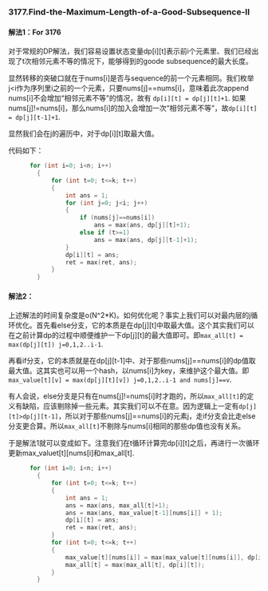### 3177.Find-the-Maximum-Length-of-a-Good-Subsequence-II

#### 解法1：For 3176
对于常规的DP解法，我们容易设置状态变量dp[i][t]表示前i个元素里、我们已经出现了t次相邻元素不等的情况下，能够得到的goode subsequence的最大长度。

显然转移的突破口就在于nums[i]是否与sequence的前一个元素相同。我们枚举j<i作为序列里i之前的一个元素，只要nums[j]==nums[i]，意味着此次append nums[i]不会增加“相邻元素不等”的情况，故有
`dp[i][t] = dp[j][t]+1`. 如果nums[j]!=nums[i]，那么nums[i]的加入会增加一次“相邻元素不等”，故`dp[i][t] = dp[j][t-1]+1`.

显然我们会在j的遍历中，对于dp[i][t]取最大值。

代码如下：
```cpp
      for (int i=0; i<n; i++)
        {
            for (int t=0; t<=k; t++)
            {
                int ans = 1;
                for (int j=0; j<i; j++)
                {
                    if (nums[j]==nums[i])
                        ans = max(ans, dp[j][t]+1);
                    else if (t>=1)
                        ans = max(ans, dp[j][t-1]+1);
                }
                dp[i][t] = ans;
                ret = max(ret, ans);
            }
        }
```

#### 解法2：
上述解法的时间复杂度是o(N^2*K)。如何优化呢？事实上我们可以对最内层的j循环优化。首先看else分支，它的本质是在dp[j][t]中取最大值。这个其实我们可以在之前计算dp的过程中顺便维护一下dp[j][t]的最大值即可。即`max_all[t] = max(dp[j][t]) j=0,1,2..i-1`.

再看if分支，它的本质就是在dp[j][t-1]中、对于那些nums[j]==nums[i]的dp值取最大值。这其实也可以用一个hash，以nums[i]为key，来维护这个最大值。即`max_value[t][v] = max(dp[j][t][v]) j=0,1,2..i-1 and nums[j]==v`.

有人会说，else分支是只有在nums[j]!=nums[i]时才跑的，所以`max_all[t]`的定义有缺陷，应该剔除掉一些元素。其实我们可以不在意。因为逻辑上一定有`dp[j][t]>dp[j][t-1]`，所以对于那些nums[j]==nums[i]的元素j，走if分支会比走else分支更合算。所以`max_all[t]`不剔除与nums[i]相同的那些dp值也没有关系。

于是解法1就可以变成如下。注意我们在t循环计算完dp[i][t]之后，再进行一次循环更新max_valuet[t][nums[i]和max_all[t].
```cpp
      for (int i=0; i<n; i++)
        {
            for (int t=0; t<=k; t++)
            {
                int ans = 1;
                ans = max(ans, max_all[t]+1);
                ans = max(ans, max_value[t-1][nums[i]] + 1);
                dp[i][t] = ans;
                ret = max(ret, ans);
            }
            for (int t=0; t<=k; t++)
            {
                max_value[t][nums[i]] = max(max_value[t][nums[i]], dp[i][t]);
                max_all[t] = max(max_all[t], dp[i][t]);
            }
        }
```



